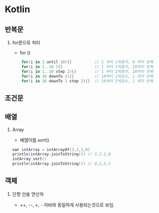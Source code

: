 # Kotlin

## 반복문

1.  for문으로 처리

    - for ()

    ```kotlin
        for(i in 1 until 10){}          // 1 부터 1씩증가, 9 까지 반복
        for(i in 1..10 ){}              // 1 부터 1씩증가, 10까지 반복
        for(i in 1..10 step 2){}        // 1 부터 2씩증가, 10까지 반복
        for(i in 10 downTo 1){}         // 10부터 1씩감소, 1 까지 반복
        for(i in 10 downTo 1 step 2){}  // 10부터 2씩감소, 1 까지 반복
    ```

## 조건문

## 배열

1. Array

   - 배열이름.sort()

   ```kotlin
   var intArray = intArrayOf(3,2,1,0)
   println(intArray.joinToString()) // 3,2,1,0
   intArray.sort()
   println(intArray.joinToString()) // 0,1,2,3
   ```

## 객체

1. 단항 산술 연산자

   - ++, --, +, -
     자바와 동일하게 사용되는것으로 보임.
